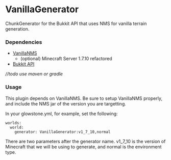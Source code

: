 VanillaGenerator
=============

ChunkGenerator for the Bukkit API that uses NMS for vanilla terrain generation.

### Dependencies ###

* [VanillaNMS](https://github.com/coelho/vanillanms)
  * (optional) Minecraft Server 1.7.10 refactored
* [Bukkit API](http://repo.bukkit.org/content/groups/public/org/bukkit/bukkit/1.7.9-R0.2/bukkit-1.7.9-R0.2.jar)

*//todo use maven or gradle*

### Usage ###

This plugin depends on VanillaNMS. Be sure to setup VanillaNMS properly, and include the NMS jar of the version you are targetting.

In your glowstone.yml, for example, set the following:
```
worlds:
  world:
    generator: VanillaGenerator:v1_7_10,normal
```
There are two parameters after the generator name. v1_7_10 is the version of Minecraft that we will be using to generate, and normal is the environment type.
